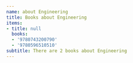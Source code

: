 ```yaml
---
name: about Engineering
title: Books about Engineering
items:
- title: null
  books:
  - '9780743200790'
  - '9780596510510'
subtitle: There are 2 books about Engineering
---
```


